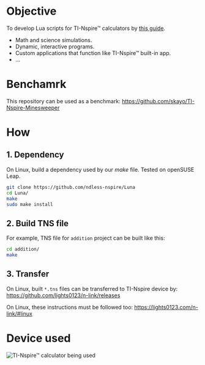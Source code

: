 # Objective

To develop Lua scripts for TI-Nspire™ calculators by [this guide](https://education.ti.com/en/resources/lua-scripting).

* Math and science simulations.
* Dynamic, interactive programs.
* Custom applications that function like TI-Nspire™ built-in app.
* ...

# Benchamrk

This repository can be used as a benchmark: https://github.com/skayo/TI-Nspire-Minesweeper

# How

## 1. Dependency

On Linux, build a dependency used by our *make* file. Tested on openSUSE Leap.

```bash
git clone https://github.com/ndless-nspire/Luna
cd Luna/
make
sudo make install
```

## 2. Build TNS file

For example, TNS file for `addition` project can be built like this:

```bash
cd addition/
make
```

## 3. Transfer

On Linux, built `*.tns` files can be transferred to TI-Nspire device by: https://github.com/lights0123/n-link/releases

On Linux, these instructions must be followed too: https://lights0123.com/n-link/#linux

# Device used

![TI-Nspire™ calculator being used](https://github.com/Megidd/TI-Nspire/assets/17475482/e4e76ee5-fea1-4fa3-97b4-342a835aef4b)
